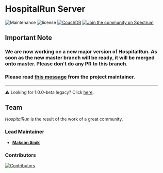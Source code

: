# HospitalRun Server

![Maintenance](https://img.shields.io/maintenance/no/2018) ![license](https://img.shields.io/badge/license-GPLv3-green) [![CouchDB](https://img.shields.io/badge/couchdb-1.x-green.svg)](http://couchdb.apache.org/) [![Join the community on Spectrum](https://withspectrum.github.io/badge/badge.svg)](https://spectrum.chat/hospitalrun) 

## Important Note

### We are now working on a new major version of HospitalRun. As soon as the new master branch will be ready, it will be merged onto master. Please don't do any PR to this branch.

### Please read [this message](https://twitter.com/HospitalRun/status/1159428978790338561) from the project maintainer.

<hr />

:warning: Looking for 1.0.0-beta legacy? Click [here](https://github.com/HospitalRun/hospitalrun-server/blob/1.0.0-beta/INSTALLATION_GUIDE.md).

## Team

_HospitalRun_ is the result of the work of a great community.

### Lead Maintainer

- [**Maksim Sinik**](https://github.com/fox1t)

### Contributors

[![Contributors](https://opencollective.com/hospitalrun/contributors.svg?width=960&button=false)](https://github.com/HospitalRun/hospitalrun-server/graphs/contributors)

